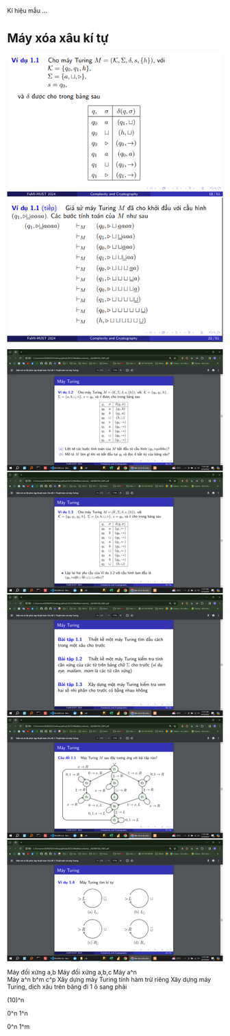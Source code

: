 Kí hiệu mẫu ...

# Máy xóa xâu kí tự

![alt text](image.png)
![alt text](image-1.png)

<!-- # Máy xóa xâu kí tự -->

![alt text](image-2.png)
![alt text](image-3.png)
![alt text](image-4.png)
![alt text](image-5.png)
![alt text](image-6.png)

Máy đối xứng a,b
Máy đối xứng a,b,c
Máy a^n  
Máy a^n b^m c^p
Xây dựng máy Turing tính hàm trừ riêng
Xây dựng máy Turing, dịch xâu trên băng đi 1 ô sang phải

(10)^n

0^n 1^n

0^n 1^m
